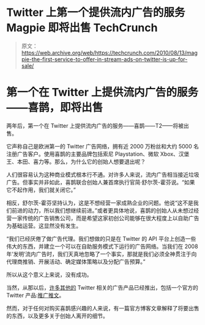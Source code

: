 # Twitter 上第一个提供流内广告的服务 Magpie 即将出售 TechCrunch

> 原文：<https://web.archive.org/web/https://techcrunch.com/2010/08/13/magpie-the-first-service-to-offer-in-stream-ads-on-twitter-is-up-for-sale/>

# 第一个在 Twitter 上提供流内广告的服务——喜鹊，即将出售

两年后，第一个在 Twitter 上提供流内广告的服务——喜鹊——T2——将被出售。

它声称自己是欧洲第一的 Twitter 广告网络，拥有近 2000 万粉丝和大约 5000 名注册广告客户。使用喜鹊的主要品牌包括索尼 Playstation、微软 Xbox、汉堡王、本田、喜力等。那么，为什么它的创始人想要退出呢？

人们很容易认为这种商业模式根本行不通。对许多人来说，流内广告相当接近垃圾广告。但事实并非如此，喜鹊联合创始人兼首席执行官简·舒尔茨-霍芬说。“如果它不起作用，我们就关闭它。”

相反，舒尔茨-霍芬坚持认为，这是不想经营一家成熟企业的问题。他说“这不是我们前进的动力，所以我们想继续前进。”或者更具体地说，喜鹊的创始人从未想过经营一家传统的广告销售公司，而是希望这家初创公司能够在很大程度上以自助广告为基础运营。这显然没有发生。

“我们已经厌倦了做广告代理。我们想做的只是在 Twitter 的 API 平台上创造一些伟大的东西，并建立一个可以在自助服务模式下运行的广告网络。当我们在 2008 年‘发明’流内广告时，我们天真地忽略了一个事实，那就是我们必须全神贯注于向代理商推销、开展活动、确定媒体策略以及分配广告预算。”

所以从这个意义上来说，没有成功。

当然，从那以后，[许多其他的](https://web.archive.org/web/20221005002007/https://beta.techcrunch.com/2010/02/16/ad-ly-launches-self-serve-platform-for-advertisers-to-enable-sponsored-tweets/) Twitter 相关的广告产品已经推出，包括一个官方的 Twitter 产品:[推广推文](https://web.archive.org/web/20221005002007/https://beta.techcrunch.com/2010/04/12/full-details-on-twitters-long-awaited-ad-platform/)。

然而，对于任何对购买喜鹊感兴趣的人来说，有一篇官方博客文章解释了将要出售的东西，以及更多关于创始人离开的细节。